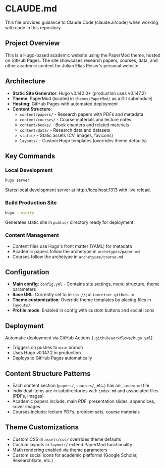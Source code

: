 # CLAUDE.md

This file provides guidance to Claude Code (claude.ai/code) when working with code in this repository.

## Project Overview

This is a Hugo-based academic website using the PaperMod theme, hosted on GitHub Pages. The site showcases research papers, courses, data, and other academic content for Julian Elias Reiser's personal website.

## Architecture

- **Static Site Generator**: Hugo v0.142.0+ (production uses v0.147.2)
- **Theme**: PaperMod (located in `themes/PaperMod/` as a Git submodule)
- **Hosting**: GitHub Pages with automated deployment
- **Content Structure**:
  - `content/papers/` - Research papers with PDFs and metadata
  - `content/courses/` - Course materials and lecture notes
  - `content/books/` - Book chapters and related materials
  - `content/data/` - Research data and datasets
  - `static/` - Static assets (CV, images, favicons)
  - `layouts/` - Custom Hugo templates (overrides theme defaults)

## Key Commands

### Local Development
```bash
hugo server
```
Starts local development server at http://localhost:1313 with live reload.

### Build Production Site
```bash
hugo --minify
```
Generates static site in `public/` directory ready for deployment.

### Content Management
- Content files use Hugo's front matter (YAML) for metadata
- Academic papers follow the archetype in `archetypes/paper.md`
- Courses follow the archetype in `archetypes/course.md`

## Configuration

- **Main config**: `config.yml` - Contains site settings, menu structure, theme parameters
- **Base URL**: Currently set to `https://julianreiser.github.io`
- **Theme customization**: Override theme templates by placing files in `layouts/`
- **Profile mode**: Enabled in config with custom buttons and social icons

## Deployment

Automatic deployment via GitHub Actions (`.github/workflows/hugo.yml`):
- Triggers on pushes to `main` branch
- Uses Hugo v0.147.2 in production
- Deploys to GitHub Pages automatically

## Content Structure Patterns

- Each content section (`papers/`, `courses/`, etc.) has an `_index.md` file
- Individual items are in subdirectories with `index.md` and associated files (PDFs, images)
- Academic papers include: main PDF, presentation slides, appendices, cover images
- Courses include: lecture PDFs, problem sets, course materials

## Theme Customizations

- Custom CSS in `assets/css/` overrides theme defaults
- Custom layouts in `layouts/` extend PaperMod functionality
- Math rendering enabled via theme parameters
- Custom social icons for academic platforms (Google Scholar, ResearchGate, etc.)